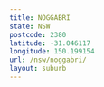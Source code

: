 ```yaml
---
title: NOGGABRI
state: NSW
postcode: 2380
latitude: -31.046117
longitude: 150.199154
url: /nsw/noggabri/
layout: suburb
---
```

